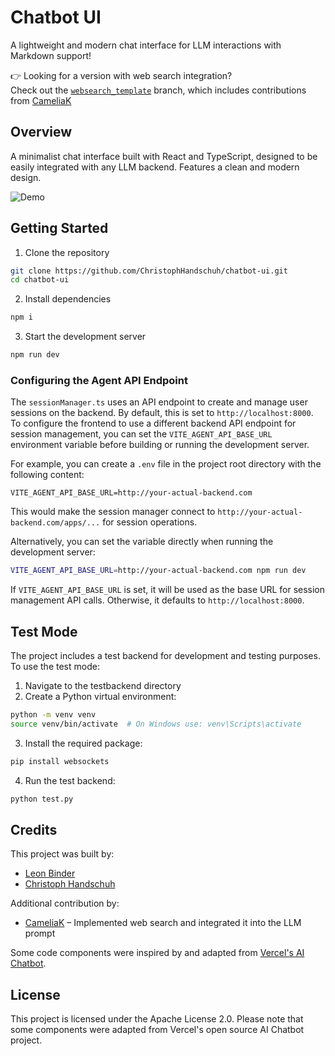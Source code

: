 # Chatbot UI

A lightweight and modern chat interface for LLM interactions with Markdown support!

👉 Looking for a version with web search integration?   
Check out the [`websearch_template`](https://github.com/ChristophHandschuh/chatbot-ui/tree/websearch_template) branch, which includes contributions from [CameliaK](https://github.com/CameliaK)

## Overview

A minimalist chat interface built with React and TypeScript, designed to be easily integrated with any LLM backend. Features a clean and modern design.

![Demo](demo/image.png)

## Getting Started

1. Clone the repository
```bash
git clone https://github.com/ChristophHandschuh/chatbot-ui.git
cd chatbot-ui
```

2. Install dependencies
```bash
npm i
```

3. Start the development server
```bash
npm run dev
```

### Configuring the Agent API Endpoint

The `sessionManager.ts` uses an API endpoint to create and manage user sessions on the backend. By default, this is set to `http://localhost:8000`.
To configure the frontend to use a different backend API endpoint for session management, you can set the `VITE_AGENT_API_BASE_URL` environment variable before building or running the development server.

For example, you can create a `.env` file in the project root directory with the following content:

```
VITE_AGENT_API_BASE_URL=http://your-actual-backend.com
```

This would make the session manager connect to `http://your-actual-backend.com/apps/...` for session operations.

Alternatively, you can set the variable directly when running the development server:

```bash
VITE_AGENT_API_BASE_URL=http://your-actual-backend.com npm run dev
```

If `VITE_AGENT_API_BASE_URL` is set, it will be used as the base URL for session management API calls. Otherwise, it defaults to `http://localhost:8000`.

## Test Mode

The project includes a test backend for development and testing purposes. To use the test mode:

1. Navigate to the testbackend directory
2. Create a Python virtual environment:
```bash
python -m venv venv
source venv/bin/activate  # On Windows use: venv\Scripts\activate
```
3. Install the required package:
```bash
pip install websockets
```
4. Run the test backend:
```bash
python test.py
```

## Credits

This project was built by:
- [Leon Binder](https://github.com/LeonBinder)
- [Christoph Handschuh](https://github.com/ChristophHandschuh)

Additional contribution by:
- [CameliaK](https://github.com/CameliaK) – Implemented web search and integrated it into the LLM prompt

Some code components were inspired by and adapted from [Vercel's AI Chatbot](https://github.com/vercel/ai-chatbot).

## License

This project is licensed under the Apache License 2.0. Please note that some components were adapted from Vercel's open source AI Chatbot project.
